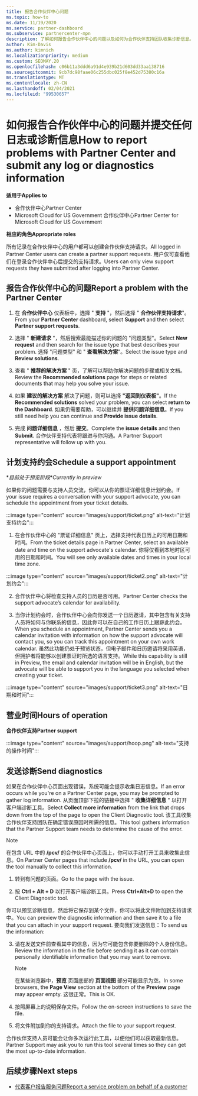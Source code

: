 ```yaml
---
title: 报告合作伙伴中心问题
ms.topic: how-to
ms.date: 11/19/2020
ms.service: partner-dashboard
ms.subservice: partnercenter-mpn
description: 了解如何报告合作伙伴中心的问题以及如何为合作伙伴支持团队收集诊断信息。
author: Kim-Davis
ms.author: kimnich
ms.localizationpriority: medium
ms.custom: SEOMAY.20
ms.openlocfilehash: c06b11a3ddd6a91d4e939b21d603dd33aa138716
ms.sourcegitcommit: 9cb7dc98faae06c255dbc025f8e452d75380c16a
ms.translationtype: MT
ms.contentlocale: zh-CN
ms.lasthandoff: 02/04/2021
ms.locfileid: "99530657"
---
```

# <a name="how-to-report-problems-with-partner-center-and-submit-any-log-or-diagnostics-information"></a><span data-ttu-id="4d1ac-103">如何报告合作伙伴中心的问题并提交任何日志或诊断信息</span><span class="sxs-lookup"><span data-stu-id="4d1ac-103">How to report problems with Partner Center and submit any log or diagnostics information</span></span>

<span data-ttu-id="4d1ac-104">**适用于**</span><span class="sxs-lookup"><span data-stu-id="4d1ac-104">**Applies to**</span></span>

- <span data-ttu-id="4d1ac-105">合作伙伴中心</span><span class="sxs-lookup"><span data-stu-id="4d1ac-105">Partner Center</span></span>
- <span data-ttu-id="4d1ac-106">Microsoft Cloud for US Government 合作伙伴中心</span><span class="sxs-lookup"><span data-stu-id="4d1ac-106">Partner Center for Microsoft Cloud for US Government</span></span>

<span data-ttu-id="4d1ac-107">**相应的角色**</span><span class="sxs-lookup"><span data-stu-id="4d1ac-107">**Appropriate roles**</span></span>

<span data-ttu-id="4d1ac-108">所有记录在合作伙伴中心的用户都可以创建合作伙伴支持请求。</span><span class="sxs-lookup"><span data-stu-id="4d1ac-108">All logged in Partner Center users can create a partner support requests.</span></span> <span data-ttu-id="4d1ac-109">用户仅可查看他们在登录合作伙伴中心后提交的支持请求。</span><span class="sxs-lookup"><span data-stu-id="4d1ac-109">Users can only view support requests they have submitted after logging into Partner Center.</span></span>

## <a name="report-a-problem-with-the-partner-center"></a><span data-ttu-id="4d1ac-110">报告合作伙伴中心的问题</span><span class="sxs-lookup"><span data-stu-id="4d1ac-110">Report a problem with the Partner Center</span></span>

1. <span data-ttu-id="4d1ac-111">在 **合作伙伴中心** 仪表板中，选择 " **支持** "，然后选择 " **合作伙伴支持请求**"。</span><span class="sxs-lookup"><span data-stu-id="4d1ac-111">From your **Partner Center** dashboard, select **Support** and then select **Partner support requests**.</span></span>

2. <span data-ttu-id="4d1ac-112">选择 " **新建请求** "，然后搜索最能描述你的问题的 "问题类型"。</span><span class="sxs-lookup"><span data-stu-id="4d1ac-112">Select **New request** and then search for the issue type that best describes your problem.</span></span> <span data-ttu-id="4d1ac-113">选择 "问题类型" 和 " **查看解决方案**"。</span><span class="sxs-lookup"><span data-stu-id="4d1ac-113">Select the issue type and **Review solutions**.</span></span>

3. <span data-ttu-id="4d1ac-114">查看 " **推荐的解决方案** " 页，了解可以帮助你解决问题的步骤或相关文档。</span><span class="sxs-lookup"><span data-stu-id="4d1ac-114">Review the **Recommended solutions** page for steps or related documents that may help you solve your issue.</span></span>

4. <span data-ttu-id="4d1ac-115">如果 **建议的解决方案** 解决了问题，则可以选择 **"返回到仪表板"**。</span><span class="sxs-lookup"><span data-stu-id="4d1ac-115">If the **Recommended solutions** solved your problem, you can select **return to the Dashboard**.</span></span> <span data-ttu-id="4d1ac-116">如果仍需要帮助，可以继续并 **提供问题详细信息**。</span><span class="sxs-lookup"><span data-stu-id="4d1ac-116">If you still need help you can continue and **Provide issue details**.</span></span>

5. <span data-ttu-id="4d1ac-117">完成 **问题详细信息** ，然后 **提交**。</span><span class="sxs-lookup"><span data-stu-id="4d1ac-117">Complete the **issue details** and then **Submit**.</span></span> <span data-ttu-id="4d1ac-118">合作伙伴支持代表将跟进与你沟通。</span><span class="sxs-lookup"><span data-stu-id="4d1ac-118">A Partner Support representative will follow up with you.</span></span>

## <a name="schedule-a-support-appointment"></a><span data-ttu-id="4d1ac-119">计划支持约会</span><span class="sxs-lookup"><span data-stu-id="4d1ac-119">Schedule a support appointment</span></span> 

<span data-ttu-id="4d1ac-120">\**目前处于预览阶段*</span><span class="sxs-lookup"><span data-stu-id="4d1ac-120">\**Currently in preview*</span></span>

<span data-ttu-id="4d1ac-121">如果你的问题需要与支持人员交流，你可以从你的票证详细信息计划约会。</span><span class="sxs-lookup"><span data-stu-id="4d1ac-121">If your issue requires a conversation with your support advocate, you can schedule the appointment from your ticket details.</span></span>

:::image type="content" source="images/support/ticket.png" alt-text="计划支持约会":::

1.  <span data-ttu-id="4d1ac-123">在合作伙伴中心的 "票证详细信息" 页上，选择支持代表日历上的可用日期和时间。</span><span class="sxs-lookup"><span data-stu-id="4d1ac-123">From the ticket details page in Partner Center, select an available date and time on the support advocate's calendar.</span></span> <span data-ttu-id="4d1ac-124">你将仅看到本地时区可用的日期和时间。</span><span class="sxs-lookup"><span data-stu-id="4d1ac-124">You will see only available dates and times in your local time zone.</span></span>

:::image type="content" source="images/support/ticket2.png" alt-text="计划约会":::

2. <span data-ttu-id="4d1ac-126">合作伙伴中心将检查支持人员的日历是否可用。</span><span class="sxs-lookup"><span data-stu-id="4d1ac-126">Partner Center checks the support advocate’s  calendar for availability.</span></span>

1. <span data-ttu-id="4d1ac-127">当你计划约会时，合作伙伴中心会向你发送一个日历邀请，其中包含有关支持人员将如何与你联系的信息，因此你可以在自己的工作日历上跟踪此约会。</span><span class="sxs-lookup"><span data-stu-id="4d1ac-127">When you schedule an appointment, Partner Center sends you a calendar invitation with information on how the support advocate will contact you, so you can track this appointment on your own work calendar.</span></span>  <span data-ttu-id="4d1ac-128">虽然此功能仍处于预览状态，但电子邮件和日历邀请将采用英语，但拥护者将能够以创建票证时所选的语言支持。</span><span class="sxs-lookup"><span data-stu-id="4d1ac-128">While this capability is still in Preview, the email and calendar invitation will be in English, but the advocate will be able to support you in the language you selected when creating your ticket.</span></span>

:::image type="content" source="images/support/ticket3.png" alt-text="日期和时间":::

## <a name="hours-of-operation"></a><span data-ttu-id="4d1ac-130">营业时间</span><span class="sxs-lookup"><span data-stu-id="4d1ac-130">Hours of operation</span></span>

<span data-ttu-id="4d1ac-131">**合作伙伴支持**</span><span class="sxs-lookup"><span data-stu-id="4d1ac-131">**Partner support**</span></span>

:::image type="content" source="images/support/hoop.png" alt-text="支持的操作时间":::

## <a name="send-diagnostics"></a><span data-ttu-id="4d1ac-133">发送诊断</span><span class="sxs-lookup"><span data-stu-id="4d1ac-133">Send diagnostics</span></span>

<span data-ttu-id="4d1ac-134">如果在合作伙伴中心页面出现错误，系统可能会提示收集日志信息。</span><span class="sxs-lookup"><span data-stu-id="4d1ac-134">If an error occurs while you're on a Partner Center page, you may be prompted to gather log information.</span></span> <span data-ttu-id="4d1ac-135">从页面顶部下拉的链接中选择 " **收集详细信息** " 以打开客户端诊断工具。</span><span class="sxs-lookup"><span data-stu-id="4d1ac-135">Select **Collect more information** from the link that drops down from the top of the page to open the Client Diagnostic tool.</span></span> <span data-ttu-id="4d1ac-136">该工具收集合作伙伴支持团队在确定错误原因时所需的信息。</span><span class="sxs-lookup"><span data-stu-id="4d1ac-136">This tool gathers information that the Partner Support team needs to determine the cause of the error.</span></span> 

>[!NOTE]
><span data-ttu-id="4d1ac-137">在包含 URL 中的 **/pcv/** 的合作伙伴中心页面上，你可以手动打开工具来收集此信息。</span><span class="sxs-lookup"><span data-stu-id="4d1ac-137">On Partner Center pages that include **/pcv/** in the URL, you can open the tool manually to collect this information.</span></span>

1. <span data-ttu-id="4d1ac-138">转到有问题的页面。</span><span class="sxs-lookup"><span data-stu-id="4d1ac-138">Go to the page with the issue.</span></span>

2. <span data-ttu-id="4d1ac-139">按 **Ctrl + Alt + D** 以打开客户端诊断工具。</span><span class="sxs-lookup"><span data-stu-id="4d1ac-139">Press **Ctrl+Alt+D** to open the Client Diagnostic tool.</span></span>

<span data-ttu-id="4d1ac-140">你可以预览诊断信息，然后将它保存到某个文件，你可以将此文件附加到支持请求中。</span><span class="sxs-lookup"><span data-stu-id="4d1ac-140">You can preview the diagnostic information and then save it to a file that you can attach in your support request.</span></span> <span data-ttu-id="4d1ac-141">要向我们发送信息：</span><span class="sxs-lookup"><span data-stu-id="4d1ac-141">To send us the information:</span></span>

3. <span data-ttu-id="4d1ac-142">请在发送文件前查看其中的信息，因为它可能包含你要删除的个人身份信息。</span><span class="sxs-lookup"><span data-stu-id="4d1ac-142">Review the information in the file before sending it as it can contain personally identifiable information that you may want to remove.</span></span>

    >[!NOTE]
    ><span data-ttu-id="4d1ac-143">在某些浏览器中，**预览** 页面底部的 **页面视图** 部分可能显示为空。</span><span class="sxs-lookup"><span data-stu-id="4d1ac-143">In some browsers, the **Page View** section at the bottom of the **Preview** page may appear empty.</span></span> <span data-ttu-id="4d1ac-144">这很正常。</span><span class="sxs-lookup"><span data-stu-id="4d1ac-144">This is OK.</span></span>

4. <span data-ttu-id="4d1ac-145">按照屏幕上的说明保存文件。</span><span class="sxs-lookup"><span data-stu-id="4d1ac-145">Follow the on-screen instructions to save the file.</span></span>

5. <span data-ttu-id="4d1ac-146">将文件附加到你的支持请求。</span><span class="sxs-lookup"><span data-stu-id="4d1ac-146">Attach the file to your support request.</span></span>

<span data-ttu-id="4d1ac-147">合作伙伴支持人员可能会让你多次运行此工具，以便他们可以获取最新信息。</span><span class="sxs-lookup"><span data-stu-id="4d1ac-147">Partner Support may ask you to run this tool several times so they can get the most up-to-date information.</span></span>

## <a name="next-steps"></a><span data-ttu-id="4d1ac-148">后续步骤</span><span class="sxs-lookup"><span data-stu-id="4d1ac-148">Next steps</span></span>

- [<span data-ttu-id="4d1ac-149">代表客户报告服务问题</span><span class="sxs-lookup"><span data-stu-id="4d1ac-149">Report a service problem on behalf of a customer</span></span>](report-problems-on-behalf-of-a-customer.md)
